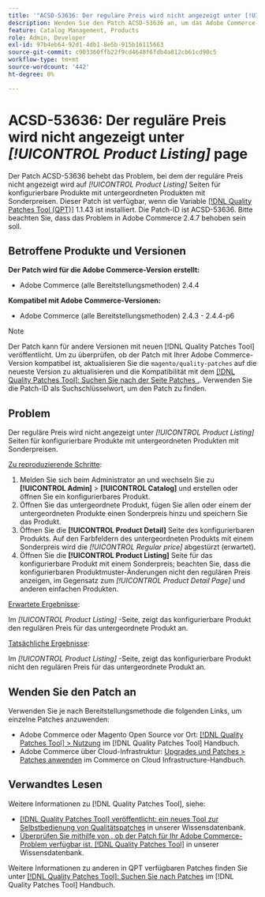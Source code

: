 ```yaml
---
title: '"ACSD-53636: Der reguläre Preis wird nicht angezeigt unter [!UICONTROL Product Listing] page'''
description: Wenden Sie den Patch ACSD-53636 an, um das Adobe Commerce-Problem zu beheben, bei dem der reguläre Preis unter * nicht angezeigt wird.[!UICONTROL Product Listing]* Seiten für konfigurierbare Produkte mit untergeordneten Produkten mit Sonderpreisen.
feature: Catalog Management, Products
role: Admin, Developer
exl-id: 97b4eb64-92d1-4db1-8e5b-915b16115663
source-git-commit: c903360ffb22f9cd4648f6fdb4a812cb61cd90c5
workflow-type: tm+mt
source-wordcount: '442'
ht-degree: 0%

---
```


# ACSD-53636: Der reguläre Preis wird nicht angezeigt unter *[!UICONTROL Product Listing]* page

Der Patch ACSD-53636 behebt das Problem, bei dem der reguläre Preis nicht angezeigt wird auf *[!UICONTROL Product Listing]* Seiten für konfigurierbare Produkte mit untergeordneten Produkten mit Sonderpreisen. Dieser Patch ist verfügbar, wenn die Variable [[!DNL Quality Patches Tool (QPT)]](/help/announcements/adobe-commerce-announcements/magento-quality-patches-released-new-tool-to-self-serve-quality-patches.md) 1.1.43 ist installiert. Die Patch-ID ist ACSD-53636. Bitte beachten Sie, dass das Problem in Adobe Commerce 2.4.7 behoben sein soll.

## Betroffene Produkte und Versionen

**Der Patch wird für die Adobe Commerce-Version erstellt:**

* Adobe Commerce (alle Bereitstellungsmethoden) 2.4.4

**Kompatibel mit Adobe Commerce-Versionen:**

* Adobe Commerce (alle Bereitstellungsmethoden) 2.4.3 - 2.4.4-p6

>[!NOTE]
>
>Der Patch kann für andere Versionen mit neuen [!DNL Quality Patches Tool] veröffentlicht. Um zu überprüfen, ob der Patch mit Ihrer Adobe Commerce-Version kompatibel ist, aktualisieren Sie die `magento/quality-patches` auf die neueste Version zu aktualisieren und die Kompatibilität mit dem [[!DNL Quality Patches Tool]: Suchen Sie nach der Seite Patches .](https://experienceleague.adobe.com/tools/commerce-quality-patches/index.html). Verwenden Sie die Patch-ID als Suchschlüsselwort, um den Patch zu finden.

## Problem

Der reguläre Preis wird nicht angezeigt unter *[!UICONTROL Product Listing]* Seiten für konfigurierbare Produkte mit untergeordneten Produkten mit Sonderpreisen.

<u>Zu reproduzierende Schritte</u>:

1. Melden Sie sich beim Administrator an und wechseln Sie zu **[!UICONTROL Admin]** > **[!UICONTROL Catalog]** und erstellen oder öffnen Sie ein konfigurierbares Produkt.
2. Öffnen Sie das untergeordnete Produkt, fügen Sie allen oder einem der untergeordneten Produkte einen Sonderpreis hinzu und speichern Sie das Produkt.
3. Öffnen Sie die **[!UICONTROL Product Detail]** Seite des konfigurierbaren Produkts. Auf den Farbfeldern des untergeordneten Produkts mit einem Sonderpreis wird die *[!UICONTROL Regular price]* abgestürzt (erwartet).
4. Öffnen Sie die **[!UICONTROL Product Listing]** Seite für das konfigurierbare Produkt mit einem Sonderpreis; beachten Sie, dass die konfigurierbaren Produktmuster-Änderungen nicht den regulären Preis anzeigen, im Gegensatz zum *[!UICONTROL Product Detail Page]* und anderen einfachen Produkten.

<u>Erwartete Ergebnisse</u>:

Im *[!UICONTROL Product Listing]* -Seite, zeigt das konfigurierbare Produkt den regulären Preis für das untergeordnete Produkt an.

<u>Tatsächliche Ergebnisse</u>:

Im *[!UICONTROL Product Listing]* -Seite, zeigt das konfigurierbare Produkt nicht den regulären Preis für das untergeordnete Produkt an.

## Wenden Sie den Patch an

Verwenden Sie je nach Bereitstellungsmethode die folgenden Links, um einzelne Patches anzuwenden:

* Adobe Commerce oder Magento Open Source vor Ort: [[!DNL Quality Patches Tool] > Nutzung](https://experienceleague.adobe.com/docs/commerce-operations/tools/quality-patches-tool/usage.html) im [!DNL Quality Patches Tool] Handbuch.
* Adobe Commerce über Cloud-Infrastruktur: [Upgrades und Patches > Patches anwenden](https://experienceleague.adobe.com/docs/commerce-cloud-service/user-guide/develop/upgrade/apply-patches.html) im Commerce on Cloud Infrastructure-Handbuch.

## Verwandtes Lesen

Weitere Informationen zu [!DNL Quality Patches Tool], siehe:

* [[!DNL Quality Patches Tool] veröffentlicht: ein neues Tool zur Selbstbedienung von Qualitätspatches](/help/announcements/adobe-commerce-announcements/magento-quality-patches-released-new-tool-to-self-serve-quality-patches.md) in unserer Wissensdatenbank.
* [Überprüfen Sie mithilfe von , ob der Patch für Ihr Adobe Commerce-Problem verfügbar ist. [!DNL Quality Patches Tool]](/help/support-tools/patches-available-in-qpt-tool/check-patch-for-magento-issue-with-magento-quality-patches.md) in unserer Wissensdatenbank.

Weitere Informationen zu anderen in QPT verfügbaren Patches finden Sie unter [[!DNL Quality Patches Tool]: Suchen Sie nach Patches](https://experienceleague.adobe.com/tools/commerce-quality-patches/index.html) im [!DNL Quality Patches Tool] Handbuch.
